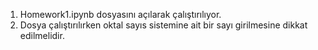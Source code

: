 
1) Homework1.ipynb dosyasını açılarak çalıştırılıyor. </br>
2) Dosya çalıştırılırken oktal sayıs sistemine ait bir sayı girilmesine dikkat edilmelidir.